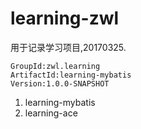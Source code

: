 # learning-zwl
用于记录学习项目,20170325.

    GroupId:zwl.learning
    ArtifactId:learning-mybatis
    Version:1.0.0-SNAPSHOT

1. learning-mybatis
2. learning-ace
